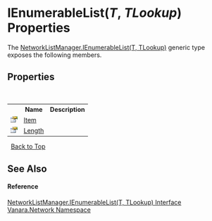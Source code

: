 # IEnumerableList(*T*, *TLookup*) Properties
 

The <a href="50c71df7-36ed-32a2-74a8-12d18a4dfac9">NetworkListManager.IEnumerableList(T, TLookup)</a> generic type exposes the following members.


## Properties
&nbsp;<table><tr><th></th><th>Name</th><th>Description</th></tr><tr><td>![Public property](media/pubproperty.gif "Public property")</td><td><a href="2fb72e84-4b97-317c-3821-2af15aee2583">Item</a></td><td /></tr><tr><td>![Public property](media/pubproperty.gif "Public property")</td><td><a href="473060eb-d4f9-a35d-fd83-bae853348f7e">Length</a></td><td /></tr></table>&nbsp;
<a href="#ienumerablelist(*t*,-*tlookup*)-properties">Back to Top</a>

## See Also


#### Reference
<a href="50c71df7-36ed-32a2-74a8-12d18a4dfac9">NetworkListManager.IEnumerableList(T, TLookup) Interface</a><br /><a href="6f9c0845-1a20-2cb1-a754-0b5e90c1683a">Vanara.Network Namespace</a><br />